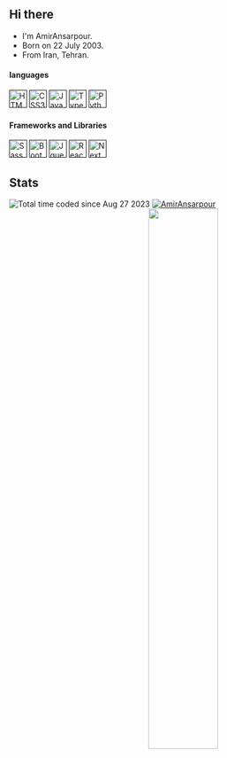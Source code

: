 ## Hi there
- I'm AmirAnsarpour.
- Born on 22 July 2003.
- From Iran, Tehran.

#### languages
<div>
 <a href=""><img height="32" width="32" src="https://cdn.jsdelivr.net/gh/devicons/devicon/icons/html5/html5-original.svg" alt="HTML5 icon"/></a>
 <a href=""><img height="32" width="32" src="https://cdn.jsdelivr.net/gh/devicons/devicon/icons/css3/css3-original.svg" alt="CSS3 icon" /></a>
 <a href=""><img height="32" width="32" src="https://cdn.jsdelivr.net/gh/devicons/devicon/icons/javascript/javascript-original.svg" alt="JavaScript icon"/></a>
 <a href=""><img height="32" width="32" src="https://cdn.jsdelivr.net/gh/devicons/devicon/icons/typescript/typescript-original.svg" alt="TypeScript icon"/></a>
 <a href=""><img height="32" width="32" src="https://cdn.jsdelivr.net/gh/devicons/devicon/icons/python/python-original.svg" alt="Python icon" /></a>
</div>
 
#### Frameworks and Libraries
<div>
 <a href=""><img height="32" width="32" src="https://cdn.jsdelivr.net/gh/devicons/devicon/icons/sass/sass-original.svg" alt="Sass icon"/></a>
 <a href=""><img height="32" width="32" src="https://cdn.jsdelivr.net/gh/devicons/devicon/icons/bootstrap/bootstrap-original.svg" alt="Bootstrap icon"/></a>
 <a href=""><img height="32" width="32" src="https://cdn.jsdelivr.net/gh/devicons/devicon/icons/jquery/jquery-original.svg" alt="Jquery icon"/></a>
 <a href=""><img height="32" width="32" src="https://cdn.jsdelivr.net/gh/devicons/devicon/icons/react/react-original.svg" alt="ReactJs icon"/></a>
 <a href=""><img height="32" width="32" src="https://cdn.jsdelivr.net/gh/devicons/devicon/icons/nextjs/nextjs-original.svg" alt="NextJs icon"/></a>
</div>
 
## Stats 
 <img src="https://wakatime.com/badge/user/d5b3cb34-df05-498b-b649-6607e68be4df.svg" alt="Total time coded since Aug 27 2023" />
 <a href="https://wakatime.com/@AmirAnsarpour" target="_blank">
   <img width="50%" align="right" src="https://github-readme-stats.vercel.app/api/wakatime?username=AmirAnsarpour&border_radius=5px&border_color=fff&icon_color=58a6ff&show_icons=true&langs_count=10&theme=dark">
 <a/>
 <a href="https://wakatime.com/@AmirAnsarpour" target="_blank">
   <img src="https://github-readme-stats.vercel.app/api?username=AmirAnsarpour&show_icons=true&locale=en&layout=compact&theme=dark" alt="AmirAnsarpour" />
 <a/>
